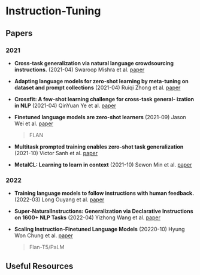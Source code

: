 # Instruction-Tuning

## Papers

### 2021

- **Cross-task generalization via natural language crowdsourcing instructions.** (2021-04) Swaroop Mishra et al. [paper](https://arxiv.org/abs/2104.08773)
- **Adapting language models for zero-shot learning by meta-tuning on dataset and prompt collections** (2021-04) Ruiqi Zhong et al. [paper](https://aclanthology.org/2021.findings-emnlp.244/)
- **Crossfit: A few-shot learning challenge for cross-task general- ization in NLP** (2021-04) QinYuan Ye et al. [paper](https://arxiv.org/abs/2104.08835)

- **Finetuned language models are zero-shot learners** (2021-09) Jason Wei et al. [paper](https://openreview.net/forum?id=gEZrGCozdqR) 

  > FLAN

- **Multitask prompted training enables zero-shot task generalization** (2021-10) Victor Sanh et al. [paper](https://openreview.net/forum?id=9Vrb9D0WI4)

- **MetaICL: Learning to learn in context** (2021-10) Sewon Min et al. [paper](https://arxiv.org/abs/2110.15943#:~:text=We%20introduce%20MetaICL%20%28Meta-training%20for%20In-Context%20Learning%29%2C%20a,learning%20on%20a%20large%20set%20of%20training%20tasks.)

### 2022

- **Training language models to follow instructions with human feedback.** (2022-03) Long Ouyang et al. [paper](https://arxiv.org/abs/2203.02155)

- **Super-NaturalInstructions: Generalization via Declarative Instructions on 1600+ NLP Tasks** (2022-04) Yizhong Wang et al. [paper](https://arxiv.org/abs/2204.07705)

- **Scaling Instruction-Finetuned Language Models** (20220-10) Hyung Won Chung et al. [paper](https://arxiv.org/pdf/2210.11416.pdf)

  > Flan-T5/PaLM

## Useful Resources

